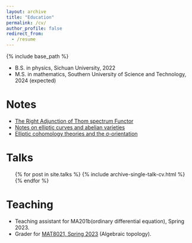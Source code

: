 ```yaml
---
layout: archive
title: "Education"
permalink: /cv/
author_profile: false
redirect_from:
  - /resume
---
```


{% include base_path %}

* B.S. in physics, Sichuan University, 2022
* M.S. in mathematics, Southern University of Science and Technology, 2024 (expected)

Notes
======
* [The Right Adjunction of Thom spectrum Functor](https://552jc.github.io/ljc552.github.io/files/thomsp.pdf)
* [Notes on elliptic curves and abelian varieties](https://552jc.github.io/ljc552.github.io/files/Ellabvar.pdf)
* [Elliptic cohomology theories and the σ-orientation](https://552jc.github.io/ljc552.github.io/files/sigmaorientation.pdf)
  
Talks
======
  <ul>{% for post in site.talks %}
    {% include archive-single-talk-cv.html %}
  {% endfor %}</ul>
  
Teaching
======
* Teaching assistant for MA201b(ordinary differential equation), Spring 2023.
* Grader for [MAT8021, Spring 2023](https://yifeizhu.github.io/8021/2023/) (Algebraic topology).
